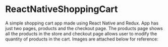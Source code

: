 # ReactNativeShoppingCart

A simple shopping cart app made using React Native and Redux. App has just two pages, products and the checkout page. The products page shows all the products in the store and checkout page allows user to modify the quantity of products in the cart. Images are attached below for reference: 

